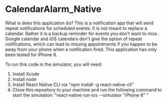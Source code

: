 # CalendarAlarm_Native
What is does this application do?
This is a notification app that will send repeat notifications for scheduled events. It is not meant to replace a calendar. Rather it is a backup reminder for events you don't want to miss. Google calendar and iOS calendars don't give the option of repeat notifications, which can lead to missing appointments if you happen to be away from your phone when a notification fired. This application has only been tested for iPhone 6.

To run this code in the simulator, you will need:

1. Install Xcode
2. Install node
3. Install React Native CLI via "npm install -g react-native-cli"
3. Clone this repository to your machine and run the following command to start the simulation:
"react-native run-ios --simulator "iPhone 6" "
